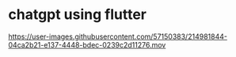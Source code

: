 # chatgpt using flutter
 





https://user-images.githubusercontent.com/57150383/214981844-04ca2b21-e137-4448-bdec-0239c2d11276.mov

